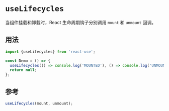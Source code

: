 # `useLifecycles`

当组件挂载和卸载时，React 生命周期钩子分别调用 `mount` 和 `unmount`  回调。

## 用法

```jsx
import {useLifecycles} from 'react-use';

const Demo = () => {
  useLifecycles(() => console.log('MOUNTED'), () => console.log('UNMOUNTED'));
  return null;
};
```


## 参考

```js
useLifecycles(mount, unmount);
```
